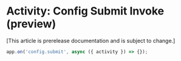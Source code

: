 # Activity: Config Submit Invoke (preview)

[This article is prerelease documentation and is subject to change.]

<!-- langtabs-start -->
```typescript
app.on('config.submit', async ({ activity }) => {});
```
<!-- langtabs-end -->